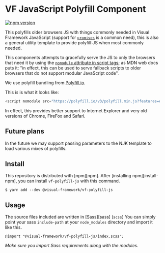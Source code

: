 # VF JavaScript Polyfill Component

[![npm version](https://badge.fury.io/js/%40visual-framework%2Fvf-polyfill-js.svg)](https://badge.fury.io/js/%40visual-framework%2Fvf-polyfill-js)

This polyfills older browsers JS with things commonly needed in Visual Framework JavaScript (support for [`promises`](https://caniuse.com/#search=promises) is a common need), this is also a general utility template to provide polyfill JS when most commonly needed.

This components attempts to gracefully serve the JS to only the browsers that need it by using the [`nomodule` attribute in script tags](https://developer.mozilla.org/en-US/docs/Web/HTML/Element/script#Attributes); as MDN web docs puts it: "in effect, this can be used to serve fallback scripts to older browsers that do not support modular JavaScript code".

We use polyfill bundling from [Polyfill.io](https://cdn.polyfill.io/v3/url-builder/).

This is is what it looks like:

```js
<script nomodule src="https://polyfill.io/v3/polyfill.min.js?features=default"></script>
```

In effect, this provides better support to Internet Explorer and very old versions of Chrome, FireFox and Safari.

## Future plans

In the future we may support passing parameters to the NJK template to load various mixes of polyfills. 

## Install

This repository is distributed with [npm][npm]. After [installing npm][install-npm], you can install `vf-polyfill-js` with this command.

```
$ yarn add --dev @visual-framework/vf-polyfill-js
```

## Usage

The source files included are written in [Sass][sass] (`scss`) You can simply point your sass `include-path` at your `node_modules` directory and import it like this.

```
@import "@visual-framework/vf-polyfill-js/index.scss";
```

_Make sure you import Sass requirements along with the modules._

